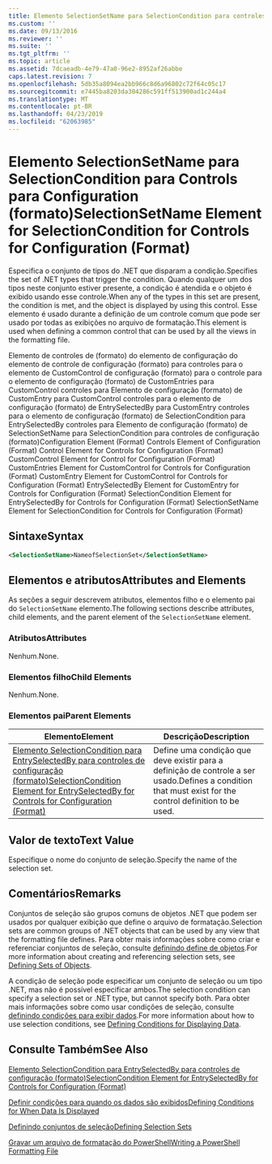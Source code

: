 ```yaml
---
title: Elemento SelectionSetName para SelectionCondition para controles de configuração (formato) | Microsoft Docs
ms.custom: ''
ms.date: 09/13/2016
ms.reviewer: ''
ms.suite: ''
ms.tgt_pltfrm: ''
ms.topic: article
ms.assetid: 7dcaeadb-4e79-47a0-96e2-8952af26abbe
caps.latest.revision: 7
ms.openlocfilehash: 5db35a8094ea2bb966c8d6a96802c72f64c05c17
ms.sourcegitcommit: e7445ba8203da304286c591ff513900ad1c244a4
ms.translationtype: MT
ms.contentlocale: pt-BR
ms.lasthandoff: 04/23/2019
ms.locfileid: "62063985"
---
```

# <a name="selectionsetname-element-for-selectioncondition-for-controls-for-configuration-format"></a><span data-ttu-id="0e452-102">Elemento SelectionSetName para SelectionCondition para Controls para Configuration (formato)</span><span class="sxs-lookup"><span data-stu-id="0e452-102">SelectionSetName Element for SelectionCondition for Controls for Configuration (Format)</span></span>

<span data-ttu-id="0e452-103">Especifica o conjunto de tipos do .NET que disparam a condição.</span><span class="sxs-lookup"><span data-stu-id="0e452-103">Specifies the set of .NET types that trigger the condition.</span></span> <span data-ttu-id="0e452-104">Quando qualquer um dos tipos neste conjunto estiver presente, a condição é atendida e o objeto é exibido usando esse controle.</span><span class="sxs-lookup"><span data-stu-id="0e452-104">When any of the types in this set are present, the condition is met, and the object is displayed by using this control.</span></span> <span data-ttu-id="0e452-105">Esse elemento é usado durante a definição de um controle comum que pode ser usado por todas as exibições no arquivo de formatação.</span><span class="sxs-lookup"><span data-stu-id="0e452-105">This element is used when defining a common control that can be used by all the views in the formatting file.</span></span>

<span data-ttu-id="0e452-106">Elemento de controles de (formato) do elemento de configuração do elemento de controle de configuração (formato) para controles para o elemento de CustomControl de configuração (formato) para o controle para o elemento de configuração (formato) de CustomEntries para CustomControl controles para Elemento de configuração (formato) de CustomEntry para CustomControl controles para o elemento de configuração (formato) de EntrySelectedBy para CustomEntry controles para o elemento de configuração (formato) de SelectionCondition para EntrySelectedBy controles para Elemento de configuração (formato) de SelectionSetName para SelectionCondition para controles de configuração (formato)</span><span class="sxs-lookup"><span data-stu-id="0e452-106">Configuration Element (Format) Controls Element of Configuration (Format) Control Element for Controls for Configuration (Format) CustomControl Element for Control for Configuration (Format) CustomEntries Element for CustomControl for Controls for Configuration (Format) CustomEntry Element for CustomControl for Controls for Configuration (Format) EntrySelectedBy Element for CustomEntry for Controls for Configuration (Format) SelectionCondition Element for EntrySelectedBy for Controls for Configuration (Format) SelectionSetName Element for SelectionCondition for Controls for Configuration (Format)</span></span>

## <a name="syntax"></a><span data-ttu-id="0e452-107">Sintaxe</span><span class="sxs-lookup"><span data-stu-id="0e452-107">Syntax</span></span>

```xml
<SelectionSetName>NameofSelectionSet</SelectionSetName>
```

## <a name="attributes-and-elements"></a><span data-ttu-id="0e452-108">Elementos e atributos</span><span class="sxs-lookup"><span data-stu-id="0e452-108">Attributes and Elements</span></span>

<span data-ttu-id="0e452-109">As seções a seguir descrevem atributos, elementos filho e o elemento pai do `SelectionSetName` elemento.</span><span class="sxs-lookup"><span data-stu-id="0e452-109">The following sections describe attributes, child elements, and the parent element of the `SelectionSetName` element.</span></span>

### <a name="attributes"></a><span data-ttu-id="0e452-110">Atributos</span><span class="sxs-lookup"><span data-stu-id="0e452-110">Attributes</span></span>

<span data-ttu-id="0e452-111">Nenhum.</span><span class="sxs-lookup"><span data-stu-id="0e452-111">None.</span></span>

### <a name="child-elements"></a><span data-ttu-id="0e452-112">Elementos filho</span><span class="sxs-lookup"><span data-stu-id="0e452-112">Child Elements</span></span>

<span data-ttu-id="0e452-113">Nenhum.</span><span class="sxs-lookup"><span data-stu-id="0e452-113">None.</span></span>

### <a name="parent-elements"></a><span data-ttu-id="0e452-114">Elementos pai</span><span class="sxs-lookup"><span data-stu-id="0e452-114">Parent Elements</span></span>

|<span data-ttu-id="0e452-115">Elemento</span><span class="sxs-lookup"><span data-stu-id="0e452-115">Element</span></span>|<span data-ttu-id="0e452-116">Descrição</span><span class="sxs-lookup"><span data-stu-id="0e452-116">Description</span></span>|
|-------------|-----------------|
|[<span data-ttu-id="0e452-117">Elemento SelectionCondition para EntrySelectedBy para controles de configuração (formato)</span><span class="sxs-lookup"><span data-stu-id="0e452-117">SelectionCondition Element for EntrySelectedBy for Controls for Configuration (Format)</span></span>](./selectioncondition-element-for-entryselectedby-for-controls-for-configuration-format.md)|<span data-ttu-id="0e452-118">Define uma condição que deve existir para a definição de controle a ser usado.</span><span class="sxs-lookup"><span data-stu-id="0e452-118">Defines a condition that must exist for the control definition to be used.</span></span>|

## <a name="text-value"></a><span data-ttu-id="0e452-119">Valor de texto</span><span class="sxs-lookup"><span data-stu-id="0e452-119">Text Value</span></span>

<span data-ttu-id="0e452-120">Especifique o nome do conjunto de seleção.</span><span class="sxs-lookup"><span data-stu-id="0e452-120">Specify the name of the selection set.</span></span>

## <a name="remarks"></a><span data-ttu-id="0e452-121">Comentários</span><span class="sxs-lookup"><span data-stu-id="0e452-121">Remarks</span></span>

<span data-ttu-id="0e452-122">Conjuntos de seleção são grupos comuns de objetos .NET que podem ser usados por qualquer exibição que define o arquivo de formatação.</span><span class="sxs-lookup"><span data-stu-id="0e452-122">Selection sets are common groups of .NET objects that can be used by any view that the formatting file defines.</span></span> <span data-ttu-id="0e452-123">Para obter mais informações sobre como criar e referenciar conjuntos de seleção, consulte [definindo define de objetos](./defining-selection-sets.md).</span><span class="sxs-lookup"><span data-stu-id="0e452-123">For more information about creating and referencing selection sets, see [Defining Sets of Objects](./defining-selection-sets.md).</span></span>

<span data-ttu-id="0e452-124">A condição de seleção pode especificar um conjunto de seleção ou um tipo .NET, mas não é possível especificar ambos.</span><span class="sxs-lookup"><span data-stu-id="0e452-124">The selection condition can specify a selection set or .NET type, but cannot specify both.</span></span> <span data-ttu-id="0e452-125">Para obter mais informações sobre como usar condições de seleção, consulte [definindo condições para exibir dados](./defining-conditions-for-displaying-data.md).</span><span class="sxs-lookup"><span data-stu-id="0e452-125">For more information about how to use selection conditions, see [Defining Conditions for Displaying Data](./defining-conditions-for-displaying-data.md).</span></span>

## <a name="see-also"></a><span data-ttu-id="0e452-126">Consulte Também</span><span class="sxs-lookup"><span data-stu-id="0e452-126">See Also</span></span>

[<span data-ttu-id="0e452-127">Elemento SelectionCondition para EntrySelectedBy para controles de configuração (formato)</span><span class="sxs-lookup"><span data-stu-id="0e452-127">SelectionCondition Element for EntrySelectedBy for Controls for Configuration (Format)</span></span>](./selectioncondition-element-for-entryselectedby-for-controls-for-configuration-format.md)

[<span data-ttu-id="0e452-128">Definir condições para quando os dados são exibidos</span><span class="sxs-lookup"><span data-stu-id="0e452-128">Defining Conditions for When Data Is Displayed</span></span>](./defining-conditions-for-displaying-data.md)

[<span data-ttu-id="0e452-129">Definindo conjuntos de seleção</span><span class="sxs-lookup"><span data-stu-id="0e452-129">Defining Selection Sets</span></span>](./defining-selection-sets.md)

[<span data-ttu-id="0e452-130">Gravar um arquivo de formatação do PowerShell</span><span class="sxs-lookup"><span data-stu-id="0e452-130">Writing a PowerShell Formatting File</span></span>](./writing-a-powershell-formatting-file.md)
